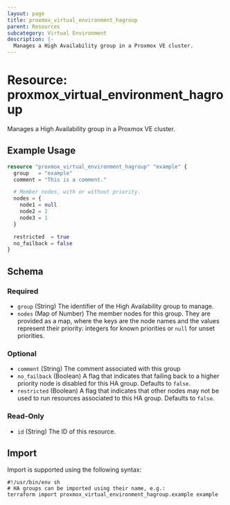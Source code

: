 ```yaml
---
layout: page
title: proxmox_virtual_environment_hagroup
parent: Resources
subcategory: Virtual Environment
description: |-
  Manages a High Availability group in a Proxmox VE cluster.
---
```


# Resource: proxmox_virtual_environment_hagroup

Manages a High Availability group in a Proxmox VE cluster.

## Example Usage

```terraform
resource "proxmox_virtual_environment_hagroup" "example" {
  group   = "example"
  comment = "This is a comment."

  # Member nodes, with or without priority.
  nodes = {
    node1 = null
    node2 = 2
    node3 = 1
  }

  restricted  = true
  no_failback = false
}
```

<!-- schema generated by tfplugindocs -->
## Schema

### Required

- `group` (String) The identifier of the High Availability group to manage.
- `nodes` (Map of Number) The member nodes for this group. They are provided as a map, where the keys are the node names and the values represent their priority: integers for known priorities or `null` for unset priorities.

### Optional

- `comment` (String) The comment associated with this group
- `no_failback` (Boolean) A flag that indicates that failing back to a higher priority node is disabled for this HA group. Defaults to `false`.
- `restricted` (Boolean) A flag that indicates that other nodes may not be used to run resources associated to this HA group. Defaults to `false`.

### Read-Only

- `id` (String) The ID of this resource.

## Import

Import is supported using the following syntax:

```shell
#!/usr/bin/env sh
# HA groups can be imported using their name, e.g.:
terraform import proxmox_virtual_environment_hagroup.example example
```
